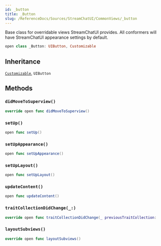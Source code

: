 ```yaml
---
id: _button 
title: _Button
slug: /ReferenceDocs/Sources/StreamChatUI/CommonViews/_button
---
```


Base class for overridable views StreamChatUI provides.
All conformers will have StreamChatUI appearance settings by default.

``` swift
open class _Button: UIButton, Customizable 
```

## Inheritance

[`Customizable`](Customizable), `UIButton`

## Methods

### `didMoveToSuperview()`

``` swift
override open func didMoveToSuperview() 
```

### `setUp()`

``` swift
open func setUp() 
```

### `setUpAppearance()`

``` swift
open func setUpAppearance() 
```

### `setUpLayout()`

``` swift
open func setUpLayout() 
```

### `updateContent()`

``` swift
open func updateContent() 
```

### `traitCollectionDidChange(_:)`

``` swift
override open func traitCollectionDidChange(_ previousTraitCollection: UITraitCollection?) 
```

### `layoutSubviews()`

``` swift
override open func layoutSubviews() 
```
